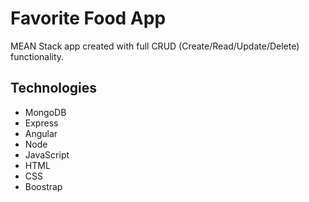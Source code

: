 # Favorite Food App

MEAN Stack app created with full CRUD (Create/Read/Update/Delete) functionality.

## Technologies
* MongoDB
* Express
* Angular
* Node
* JavaScript
* HTML
* CSS
* Boostrap
